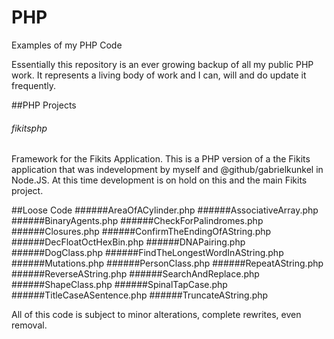 # PHP
Examples of my PHP Code

Essentially this repository is an ever growing backup of all my public PHP work. It represents a living body of work and I can, will and do update it frequently.

##PHP Projects

###### fikitsphp
Framework for the Fikits Application. This is a PHP version of a the Fikits application that was indevelopment by myself and @github/gabrielkunkel in Node.JS. At this time development is on hold on this and the main Fikits project.


##Loose Code
######AreaOfACylinder.php
######AssociativeArray.php
######BinaryAgents.php
######CheckForPalindromes.php
######Closures.php
######ConfirmTheEndingOfAString.php
######DecFloatOctHexBin.php
######DNAPairing.php
######DogClass.php
######FindTheLongestWordInAString.php
######Mutations.php
######PersonClass.php
######RepeatAString.php
######ReverseAString.php
######SearchAndReplace.php
######ShapeClass.php
######SpinalTapCase.php
######TitleCaseASentence.php
######TruncateAString.php


All of this code is subject to minor alterations, complete rewrites, even removal.
